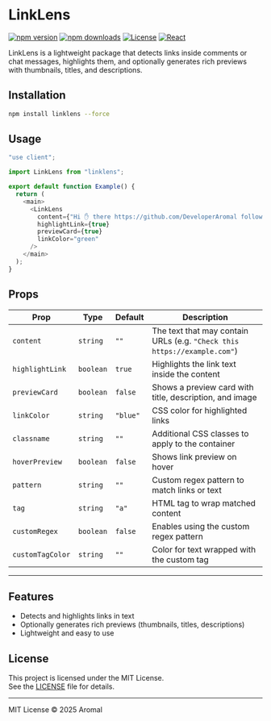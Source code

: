 # LinkLens

[![npm version](https://img.shields.io/npm/v/linklens)](https://www.npmjs.com/package/linklens)
[![npm downloads](https://img.shields.io/npm/dt/linklens)](https://www.npmjs.com/package/linklens)
[![License](https://img.shields.io/npm/l/linklens)](https://opensource.org/licenses/MIT)
[![React](https://img.shields.io/badge/react-19%2B-blue)](https://reactjs.org/)

LinkLens is a lightweight package that detects links inside comments or chat messages, highlights them, and optionally generates rich previews with thumbnails, titles, and descriptions.

## Installation

```sh
npm install linklens --force
```

## Usage

```js
"use client";

import LinkLens from "linklens";

export default function Example() {
  return (
    <main>
      <LinkLens
        content={"Hi ✋ there https://github.com/DeveloperAromal follow my github account for more 😎"}
        highlightLink={true}
        previewCard={true}
        linkColor="green"
      />
    </main>
  );
}

```

## Props

| Prop             | Type      | Default     | Description |
|-----------------|-----------|------------|-------------|
| `content`        | `string`  | `""`       | The text that may contain URLs (e.g. `"Check this https://example.com"`) |
| `highlightLink`  | `boolean` | `true`     | Highlights the link text inside the content |
| `previewCard`    | `boolean` | `false`    | Shows a preview card with title, description, and image |
| `linkColor`      | `string`  | `"blue"`   | CSS color for highlighted links |
| `classname`      | `string`  | `""`       | Additional CSS classes to apply to the container |
| `hoverPreview`   | `boolean` | `false`    | Shows link preview on hover |
| `pattern`        | `string`  | `""`       | Custom regex pattern to match links or text |
| `tag`            | `string`  | `"a"`      | HTML tag to wrap matched content |
| `customRegex`    | `boolean` | `false`    | Enables using the custom regex pattern |
| `customTagColor` | `string`  | `""`       | Color for text wrapped with the custom tag |

---


## Features

- Detects and highlights links in text
- Optionally generates rich previews (thumbnails, titles, descriptions)
- Lightweight and easy to use

## License

This project is licensed under the MIT License.  
See the [LICENSE](./LICENSE) file for details.

---

MIT License © 2025 Aromal

```